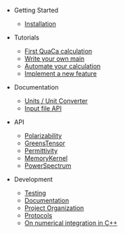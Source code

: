 <!-- docs/_sidebar.md -->

- Getting Started
  - [Installation](installing)

- Tutorials
  - [First QuaCa calculation](tutorials/first_calculation)
  - [Write your own main](tutorials/mainfile)
  - [Automate your calculation](tutorials/automate)
  - [Implement a new feature](tutorials/newfeature)

- Documentation
  - [Units / Unit Converter](documentation/units)
  - [Input file API](documentation/inputfileapi)

- API
  - [Polarizability](api/polarizability)
  - [GreensTensor](api/greenstensor)
  - [Permittivity](api/permittivity)
  - [MemoryKernel](api/memorykernel)
  - [PowerSpectrum](api/powerspectrum)

- Development
  - [Testing](dev/testing)
  - [Documentation](dev/documentation)
  - [Project Organization](dev/organization)
  - [Protocols](dev/protocols)
  - [On numerical integration in C++](dev/integration)
